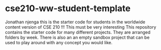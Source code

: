 # cse210-ww-student-template
Jonathan njenga this is the starter code for students in the worldwide content version of CSE 210 !!!
This must be very interesting
This repository contains the starter code for many different projects. They are arranged folders by week. There is also an an empty sandbox project that can be used to play around with any concept you would like.
